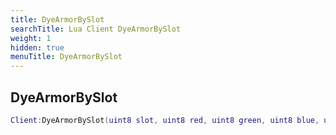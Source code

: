 ```yaml
---
title: DyeArmorBySlot
searchTitle: Lua Client DyeArmorBySlot
weight: 1
hidden: true
menuTitle: DyeArmorBySlot
---
```

## DyeArmorBySlot
```lua
Client:DyeArmorBySlot(uint8 slot, uint8 red, uint8 green, uint8 blue, uint8 use_tint); -- void
```